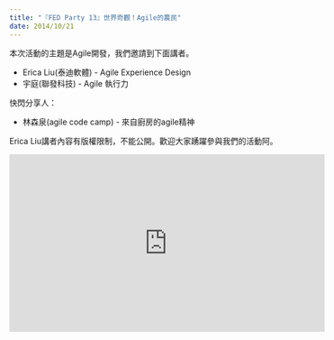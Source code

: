```yaml
---
title: "『FED Party 13』世界奇觀！Agile的農民"
date: 2014/10/21
---
```


本次活動的主題是Agile開發，我們邀請到下面講者。

+ Erica Liu(泰迪軟體) - Agile Experience Design
+ 宇庭(聯發科技) - Agile 執行力

快閃分享人：

+ 林森泉(agile code camp) - 來自廚房的agile精神

Erica Liu講者內容有版權限制，不能公開。歡迎大家踴躍參與我們的活動阿。

<iframe width="560" height="315" src="https://www.youtube.com/embed/uTkv71Se3Is?list=PLmP3eZx_aWyqDtRhaiQmnzszEtfSSeVwm" frameborder="0" allowfullscreen></iframe>
